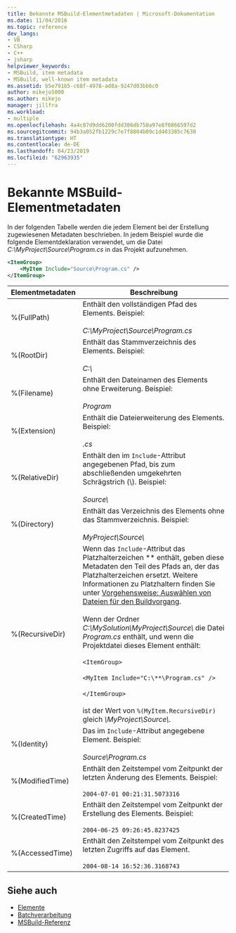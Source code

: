 ```yaml
---
title: Bekannte MSBuild-Elementmetadaten | Microsoft-Dokumentation
ms.date: 11/04/2016
ms.topic: reference
dev_langs:
- VB
- CSharp
- C++
- jsharp
helpviewer_keywords:
- MSBuild, item metadata
- MSBuild, well-known item metadata
ms.assetid: b5e791b5-c68f-4978-ad8a-9247d03bb6c0
author: mikejo5000
ms.author: mikejo
manager: jillfra
ms.workload:
- multiple
ms.openlocfilehash: 4a4c87d9dd6200fdd386db750a97e8f0866597d2
ms.sourcegitcommit: 94b3a052fb1229c7e7f8804b09c1d403385c7630
ms.translationtype: HT
ms.contentlocale: de-DE
ms.lasthandoff: 04/23/2019
ms.locfileid: "62963935"
---
```

# <a name="msbuild-well-known-item-metadata"></a>Bekannte MSBuild-Elementmetadaten
In der folgenden Tabelle werden die jedem Element bei der Erstellung zugewiesenen Metadaten beschrieben. In jedem Beispiel wurde die folgende Elementdeklaration verwendet, um die Datei *C:\MyProject\Source\Program.cs* in das Projekt aufzunehmen.

```xml
<ItemGroup>
    <MyItem Include="Source\Program.cs" />
</ItemGroup>
```

|Elementmetadaten|Beschreibung|
|-------------------|-----------------|
|%(FullPath)|Enthält den vollständigen Pfad des Elements. Beispiel:<br /><br /> *C:\MyProject\Source\Program.cs*|
|%(RootDir)|Enthält das Stammverzeichnis des Elements. Beispiel:<br /><br /> *C:\\*|
|%(Filename)|Enthält den Dateinamen des Elements ohne Erweiterung. Beispiel:<br /><br /> *Program*|
|%(Extension)|Enthält die Dateierweiterung des Elements. Beispiel:<br /><br /> *.cs*|
|%(RelativeDir)|Enthält den im `Include`-Attribut angegebenen Pfad, bis zum abschließenden umgekehrten Schrägstrich (\\). Beispiel:<br /><br /> *Source\\*|
|%(Directory)|Enthält das Verzeichnis des Elements ohne das Stammverzeichnis. Beispiel:<br /><br /> *MyProject\\Source\\*|
|%(RecursiveDir)|Wenn das `Include`-Attribut das Platzhalterzeichen \*\* enthält, geben diese Metadaten den Teil des Pfads an, der das Platzhalterzeichen ersetzt. Weitere Informationen zu Platzhaltern finden Sie unter [Vorgehensweise: Auswählen von Dateien für den Buildvorgang](../msbuild/how-to-select-the-files-to-build.md).<br /><br /> Wenn der Ordner *C:\MySolution\MyProject\Source\\* die Datei *Program.cs* enthält, und wenn die Projektdatei dieses Element enthält:<br /><br /> `<ItemGroup>`<br /><br /> `<MyItem Include="C:\**\Program.cs" />`<br /><br /> `</ItemGroup>`<br /><br /> ist der Wert von `%(MyItem.RecursiveDir)` gleich *\MyProject\Source\\*.|
|%(Identity)|Das im `Include`-Attribut angegebene Element. Beispiel:<br /><br /> *Source\Program.cs*|
|%(ModifiedTime)|Enthält den Zeitstempel vom Zeitpunkt der letzten Änderung des Elements. Beispiel:<br /><br /> `2004-07-01 00:21:31.5073316`|
|%(CreatedTime)|Enthält den Zeitstempel vom Zeitpunkt der Erstellung des Elements. Beispiel:<br /><br /> `2004-06-25 09:26:45.8237425`|
|%(AccessedTime)|Enthält den Zeitstempel vom Zeitpunkt des letzten Zugriffs auf das Element.<br /><br /> `2004-08-14 16:52:36.3168743`|

## <a name="see-also"></a>Siehe auch
- [Elemente](../msbuild/msbuild-items.md)
- [Batchverarbeitung](../msbuild/msbuild-batching.md)
- [MSBuild-Referenz](../msbuild/msbuild-reference.md)